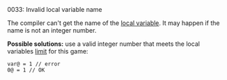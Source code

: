 <!doctype html>
<html lang="es">
<head>
	<title>Mensajes de Error</title>
	<meta charset="utf-8">
	<meta http-equiv="X-UA-Compatible" content="IE=edge">
	<meta name="viewport" content="width=device-width, initial-scale=1">
	<link rel="stylesheet" type="text/css" href="../../../style/style.css">
</head>
<body>
0033: Invalid local variable name

The compiler can't get the name of the [local variable](../../coding/variables.md#local-variables). It may happen if the name is not an integer number.

**Possible solutions:** use a valid integer number that meets the local variables [limit](../../scm-documentation/gta-limits.md) for this game:

```
var@ = 1 // error
0@ = 1 // OK
```

<script src="../../../js/main.min.js"></script>